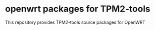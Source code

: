 # openwrt packages for TPM2-tools

This repository provides TPM2-tools source packages for OpenWRT


